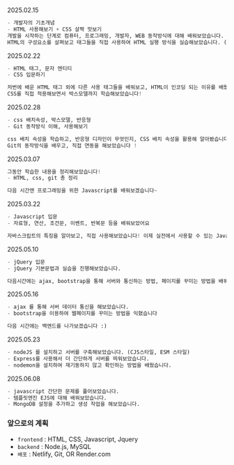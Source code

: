 2025.02.15
```python
- 개발자의 기초개념
- HTML 사용해보기 + CSS 살짝 맛보기
개발을 시작하는 단계로 컴퓨터, 프로그래밍, 개발자, WEB 동작방식에 대해 배워보았습니다.
HTML의 구성요소를 살펴보고 태그들을 직접 사용하여 HTML 실행 방식을 실습해보았습니다. (a, h1~h6, p, img, ul, ol, table, form 태그) 
```

2025.02.22
```python
- HTML 태그, 문자 엔티티
- CSS 입문하기 

저번에 배운 HTML 태그 외에 다른 사용 태그들을 배워보고, HTML이 인코딩 되는 이유를 배웠습니다.
CSS를 직접 적용해보면서 박스모델까지 학습해보았습니다!
```

2025.02.28
```python
- css 배치속성, 박스모델, 반응형 
- Git 동작방식 이해, 사용해보기

css 배치 속성을 학습하고, 반응형 디자인이 무엇인지, CSS 배치 속성을 활용해 알아봤습니다.
Git의 동작방식을 배우고, 직접 연동을 해보았습니다 !
```

2025.03.07
```python
그동안 학습한 내용을 정리해보았습니다!
- HTML, css, git 총 정리

다음 시간엔 프로그래밍을 위한 Javascript를 배워보겠습니다~
```

2025.03.22
```python
- Javascript 입문
- 자료형, 연산, 조건문, 이벤트, 반복문 등을 배워보았어요

자바스크립트의 특징을 알아보고, 직접 사용해보았습니다! 이제 실전에서 사용할 수 있는 Javascript 라이브러리를 다음시간에 학습하겠습니다.
```

2025.05.10
```python
- jQuery 입문
- jQuery 기본문법과 실습을 진행해보았습니다. 

다음시간에는 ajax, bootstrap을 통해 서버와 통신하는 방법, 페이지를 꾸미는 방법을 배워보겠습니다.
```

2025.05.16
```python
- ajax 를 통해 서버 데이터 통신을 해보았습니다.
- bootstrap을 이용하여 웹페이지를 꾸미는 방법을 익혔습니다

다음 시간에는 백엔드를 나가보겠습니다 :)
```

2025.05.23
```python
- nodeJS 를 설치하고 서버를 구축해보았습니다. (CJS스타일, ESM 스타일)
- Express를 사용해서 더 간단하게 서버를 띄워보았습니다.
- nodemon을 설치하여 재기동하지 않고 확인하는 방법을 배웠습니다. 
```

2025.06.08
```python
- javascript 간단한 문제를 풀어보았습니다.
- 템플릿엔진 EJS에 대해 배워보았습니다.
- MongoDB 설정을 추가하고 생성 작업을 해보았습니다.
```


### 앞으로의 계획
- `frontend` : HTML, CSS, Javascript, Jquery
- `backend` : Node.js, MySQL
- `배포` : Netlify, Git, OR Render.com
